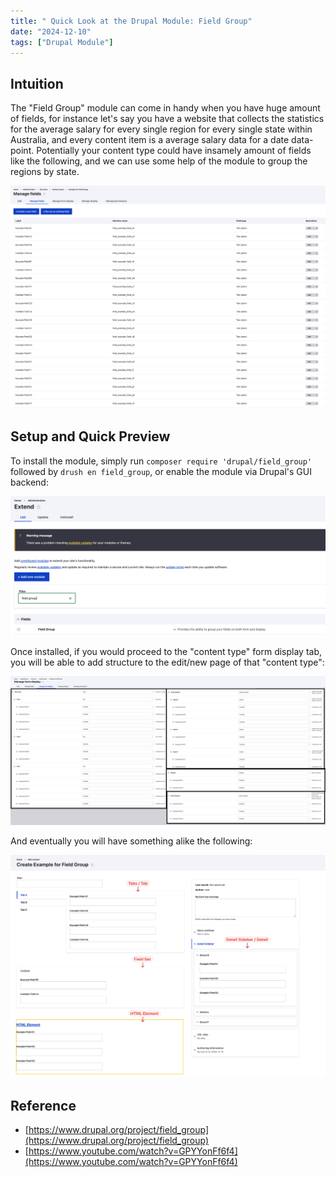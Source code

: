 ```yaml
---
title: " Quick Look at the Drupal Module: Field Group"
date: "2024-12-10"
tags: ["Drupal Module"]
---
```



## Intuition

The "Field Group" module can come in handy when you have huge amount of fields, for instance let's say you have a website that collects the statistics for the average salary for every single region for every single state within Australia, and every content item is a average salary data for a date data-point. Potentially your content type could have insamely amount of fields like the following, and we can use some help of the module to group the regions by state.

![2024-12-10T165759](2024-12-10T165759.png)



## Setup and Quick Preview

To install the module, simply run `composer require 'drupal/field_group'` followed by `drush en field_group`, or enable the module via Drupal's GUI backend:

![2024-12-10T170046](2024-12-10T170046.png)



Once installed, if you would proceed to the "content type" form display tab, you will be able to add structure to the edit/new page of that "content type":

![1 - form display setting](1%20-%20form%20display%20setting.png)

And eventually you will have something alike the following:

![2 - new content form](2%20-%20new%20content%20form.png)


## Reference

- [https://www.drupal.org/project/field_group](https://www.drupal.org/project/field_group)
- [https://www.youtube.com/watch?v=GPYYonFf6f4](https://www.youtube.com/watch?v=GPYYonFf6f4)